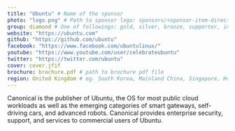 ```yaml
---
title: "Ubuntu" # Name of the sponsor
photo: "logo.png" # Path to sponsor logo: sponsors/<sponsor-item-directory>/logo.png
group: diamond # One of followings: gold, silver, bronze, supporter, infra, record, videoi18n, swag, partner
website: "https://ubuntu.com"
github: "https://github.com/ubuntu"
facebook: "https://www.facebook.com/ubuntulinux/"
youtube: "https://www.youtube.com/user/celebrateubuntu"
twitter: "https://twitter.com/ubuntu"
cover: cover.jfif
brochure: brochure.pdf # path to brochure pdf file
region: United Kingdom # eg. South Korea, Mainland China, Singapore, Hong Kong, Taiwan ...
---
```


Canonical is the publisher of Ubuntu, the OS for most public cloud workloads as well as the emerging categories of smart gateways, self-driving cars, and advanced robots. Canonical provides enterprise security, support, and services to commercial users of Ubuntu.